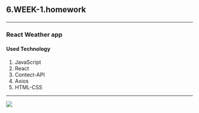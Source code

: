 ## 6.WEEK-1.homework<br><hr>
### React Weather app



#### Used Technology
1. JavaScript
2. React
3. Contect-API
4. Axios
5. HTML-CSS

<hr>
<img src=/>

